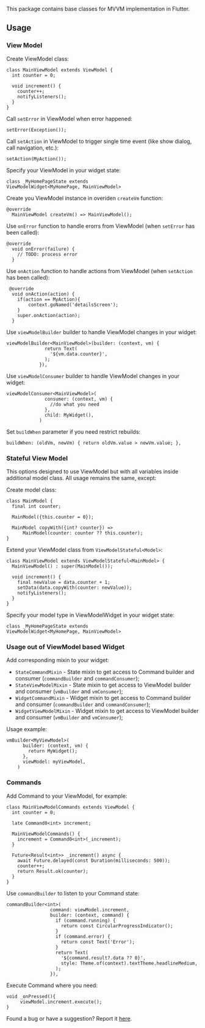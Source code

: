 
This package contains base classes for MVVM implementation in Flutter. 


## Usage

### View Model

Create ViewModel class:

```
class MainViewModel extends ViewModel {
  int counter = 0;

  void increment() {
    counter++;
    notifyListeners();
  }
}
```

Call `setError` in ViewModel when error happened:

```
setError(Exception());
```

Call `setAction` in ViewModel to trigger single time event (like show dialog, call navigation, etc.):

```
setAction(MyAction());
```

Specify your ViewModel in your widget state:

```
class _MyHomePageState extends 
ViewModelWidget<MyHomePage, MainViewModel>
```

Create you ViewModel instance in overiden `createVm` function:

```
@override
  MainViewModel createVm() => MainViewModel();
```

Use `onError` function to handle erorrs from ViewModel (when `setError` has been called):

```
@override
  void onError(failure) {
    // TODO: process error
  }
```

Use `onAction` function to handle actions from ViewModel (when `setAction` has been called):

```
 @override
  void onAction(action) {
    if(action == MyAction){
    	context.goNamed('detailsScreen');
    }
    super.onAction(action);
  }
```

Use `viewModelBuilder` builder to handle ViewModel changes in your widget:

```
viewModelBuilder<MainViewModel>(builder: (context, vm) {
              return Text(
                '${vm.data.counter}',
              );
            }),
```

Use `viewModelConsumer` builder to handle ViewModel changes in your widget:

```
viewModelConsumer<MainViewModel>(
              consumer: (context, vm) {
                //do what you need
              },
              child: MyWidget(),
            )
```

Set `buildWhen` parameter if you need restrict rebuilds:

``
 buildWhen: (oldVm, newVm) {
                return oldVm.value > newVm.value;
              },
``

### Stateful View Model

This options designed to use ViewModel but with all variables inside additional model class. All usage remains the same, except:

Create model class:

```
class MainModel {
  final int counter;

  MainModel({this.counter = 0});

  MainModel copyWith({int? counter}) =>
      MainModel(counter: counter ?? this.counter);
}
```

Extend your ViewModel class from `ViewModelStateful<Model>`:

```
class MainViewModel extends ViewModelStateful<MainModel> {
  MainViewModel() : super(MainModel());

  void increment() {
    final newValue = data.counter + 1;
    setData(data.copyWith(counter: newValue));
    notifyListeners();
  }
}
```

Specify your model type in ViewModelWidget in your widget state:

```
class _MyHomePageState extends 
ViewModelWidget<MyHomePage, MainViewModel>
```

### Usage out of ViewModel based Widget

Add corresponding mixin to your widget:

* `StateCommandMixin` - State mixin to get access to Command builder and consumer (`commandBuilder` and `commandConsumer`);
* `StateViewModelMixin` - State mixin to get access to ViewModel builder and consumer (`vmBuilder` and `vmConsumer`);
* `WidgetCommandMixin` - Widget mixin to get access to Command builder and consumer (`commandBuilder` and `commandConsumer`);
* `WidgetViewModelMixin` - Widget mixin to get access to ViewModel builder and consumer (`vmBuilder` and `vmConsumer`);

Usage example:

```
vmBuilder<MyViewModel>(
      builder: (context, vm) {
        return MyWidget();
      },
      viewModel: myViewModel,
    )
```

### Commands

Add Command to your ViewModel, for example:

```
class MainViewModelCommands extends ViewModel {
  int counter = 0;

  late Command0<int> increment;

  MainViewModelCommands() {
    increment = Command0<int>(_increment);
  }

  Future<Result<int>> _increment() async {
    await Future.delayed(const Duration(milliseconds: 500));
    counter++;
    return Result.ok(counter);
  }
}
```

Use `commandBuilder` to listen to your Command state:

```
commandBuilder<int>(
                command: viewModel.increment,
                builder: (context, command) {
                  if (command.running) {
                    return const CircularProgressIndicator();
                  }
                  if (command.error) {
                    return const Text('Error');
                  }
                  return Text(
                    '${command.result?.data ?? 0}',
                    style: Theme.of(context).textTheme.headlineMedium,
                  );
                }),
```

Execute Command where you need:

```
void _onPressed(){
	 viewModel.increment.execute();
}
```

Found a bug or have a suggestion? Report it [here](https://github.com/OnixFlutterTeam/onix-flutter-mvvm/issues).



